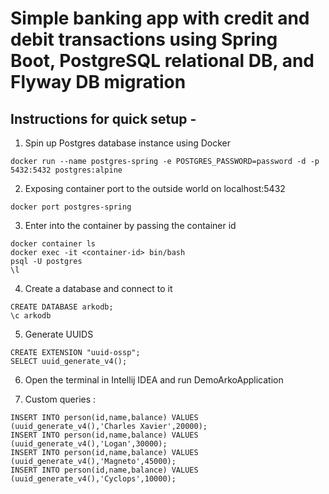 # Simple banking app with credit and debit transactions using Spring Boot, PostgreSQL relational DB, and Flyway DB migration

## Instructions for quick setup - 
1. Spin up Postgres database instance using Docker
```
docker run --name postgres-spring -e POSTGRES_PASSWORD=password -d -p 5432:5432 postgres:alpine
```
2. Exposing container port to the outside world on localhost:5432
```
docker port postgres-spring
```
3. Enter into the container by passing the container id
```
docker container ls
docker exec -it <container-id> bin/bash
psql -U postgres
\l 
```
4. Create a database and connect to it
```
CREATE DATABASE arkodb;
\c arkodb
```
5. Generate UUIDS 
```
CREATE EXTENSION "uuid-ossp";
SELECT uuid_generate_v4();
```
6. Open the terminal in Intellij IDEA and run DemoArkoApplication

7. Custom queries :
```
INSERT INTO person(id,name,balance) VALUES (uuid_generate_v4(),'Charles Xavier',20000);
INSERT INTO person(id,name,balance) VALUES (uuid_generate_v4(),'Logan',30000);
INSERT INTO person(id,name,balance) VALUES (uuid_generate_v4(),'Magneto',45000);
INSERT INTO person(id,name,balance) VALUES (uuid_generate_v4(),'Cyclops',10000);
```




